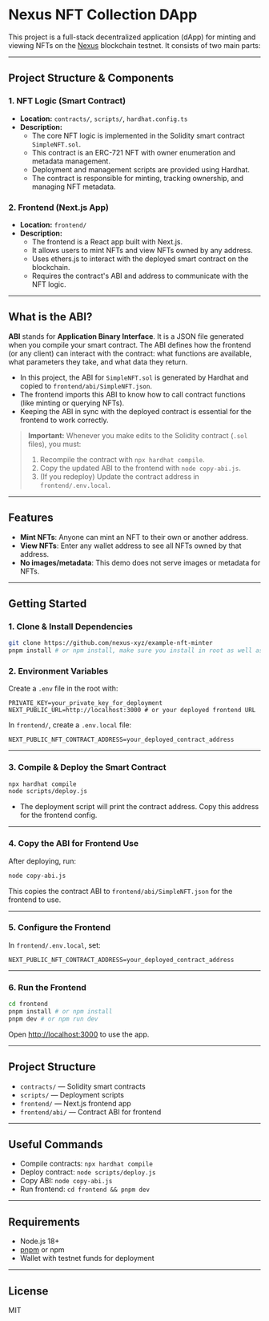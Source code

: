 # Nexus NFT Collection DApp

This project is a full-stack decentralized application (dApp) for minting and viewing NFTs on the [Nexus](https://nexus.xyz) blockchain testnet. It consists of two main parts:

---

## Project Structure & Components

### 1. NFT Logic (Smart Contract)
- **Location:** `contracts/`, `scripts/`, `hardhat.config.ts`
- **Description:**
  - The core NFT logic is implemented in the Solidity smart contract `SimpleNFT.sol`.
  - This contract is an ERC-721 NFT with owner enumeration and metadata management.
  - Deployment and management scripts are provided using Hardhat.
  - The contract is responsible for minting, tracking ownership, and managing NFT metadata.

### 2. Frontend (Next.js App)
- **Location:** `frontend/`
- **Description:**
  - The frontend is a React app built with Next.js.
  - It allows users to mint NFTs and view NFTs owned by any address.
  - Uses ethers.js to interact with the deployed smart contract on the blockchain.
  - Requires the contract's ABI and address to communicate with the NFT logic.

---

## What is the ABI?

**ABI** stands for **Application Binary Interface**. It is a JSON file generated when you compile your smart contract. The ABI defines how the frontend (or any client) can interact with the contract: what functions are available, what parameters they take, and what data they return. 

- In this project, the ABI for `SimpleNFT.sol` is generated by Hardhat and copied to `frontend/abi/SimpleNFT.json`.
- The frontend imports this ABI to know how to call contract functions (like minting or querying NFTs).
- Keeping the ABI in sync with the deployed contract is essential for the frontend to work correctly.

> **Important:** Whenever you make edits to the Solidity contract (`.sol` files), you must:
> 1. Recompile the contract with `npx hardhat compile`.
> 2. Copy the updated ABI to the frontend with `node copy-abi.js`.
> 3. (If you redeploy) Update the contract address in `frontend/.env.local`.

---

## Features
- **Mint NFTs**: Anyone can mint an NFT to their own or another address.
- **View NFTs**: Enter any wallet address to see all NFTs owned by that address.
- **No images/metadata**: This demo does not serve images or metadata for NFTs.

---

## Getting Started

### 1. Clone & Install Dependencies

```bash
git clone https://github.com/nexus-xyz/example-nft-minter
pnpm install # or npm install, make sure you install in root as well as frontend directories
```

### 2. Environment Variables

Create a `.env` file in the root with:

```
PRIVATE_KEY=your_private_key_for_deployment
NEXT_PUBLIC_URL=http://localhost:3000 # or your deployed frontend URL
```

In `frontend/`, create a `.env.local` file:

```
NEXT_PUBLIC_NFT_CONTRACT_ADDRESS=your_deployed_contract_address
```

---

### 3. Compile & Deploy the Smart Contract

```bash
npx hardhat compile
node scripts/deploy.js
```
- The deployment script will print the contract address. Copy this address for the frontend config.

---

### 4. Copy the ABI for Frontend Use

After deploying, run:

```bash
node copy-abi.js
```
This copies the contract ABI to `frontend/abi/SimpleNFT.json` for the frontend to use.

---

### 5. Configure the Frontend

In `frontend/.env.local`, set:
```
NEXT_PUBLIC_NFT_CONTRACT_ADDRESS=your_deployed_contract_address
```

---

### 6. Run the Frontend

```bash
cd frontend
pnpm install # or npm install
pnpm dev # or npm run dev
```

Open [http://localhost:3000](http://localhost:3000) to use the app.

---

## Project Structure

- `contracts/` — Solidity smart contracts
- `scripts/` — Deployment scripts
- `frontend/` — Next.js frontend app
- `frontend/abi/` — Contract ABI for frontend

---

## Useful Commands

- Compile contracts: `npx hardhat compile`
- Deploy contract: `node scripts/deploy.js`
- Copy ABI: `node copy-abi.js`
- Run frontend: `cd frontend && pnpm dev`

---

## Requirements
- Node.js 18+
- [pnpm](https://pnpm.io/) or npm
- Wallet with testnet funds for deployment

---

## License
MIT
